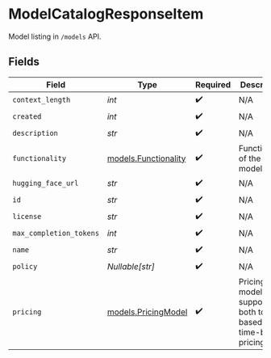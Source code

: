 # ModelCatalogResponseItem

Model listing in `/models` API.


## Fields

| Field                                                             | Type                                                              | Required                                                          | Description                                                       |
| ----------------------------------------------------------------- | ----------------------------------------------------------------- | ----------------------------------------------------------------- | ----------------------------------------------------------------- |
| `context_length`                                                  | *int*                                                             | :heavy_check_mark:                                                | N/A                                                               |
| `created`                                                         | *int*                                                             | :heavy_check_mark:                                                | N/A                                                               |
| `description`                                                     | *str*                                                             | :heavy_check_mark:                                                | N/A                                                               |
| `functionality`                                                   | [models.Functionality](../models/functionality.md)                | :heavy_check_mark:                                                | Functionality of the model.                                       |
| `hugging_face_url`                                                | *str*                                                             | :heavy_check_mark:                                                | N/A                                                               |
| `id`                                                              | *str*                                                             | :heavy_check_mark:                                                | N/A                                                               |
| `license`                                                         | *str*                                                             | :heavy_check_mark:                                                | N/A                                                               |
| `max_completion_tokens`                                           | *int*                                                             | :heavy_check_mark:                                                | N/A                                                               |
| `name`                                                            | *str*                                                             | :heavy_check_mark:                                                | N/A                                                               |
| `policy`                                                          | *Nullable[str]*                                                   | :heavy_check_mark:                                                | N/A                                                               |
| `pricing`                                                         | [models.PricingModel](../models/pricingmodel.md)                  | :heavy_check_mark:                                                | Pricing model supporting both token-based and time-based pricing. |